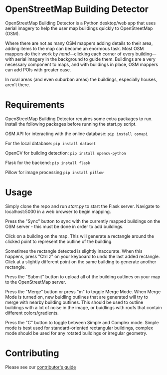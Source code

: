 # OpenStreetMap Building Detector

OpenStreetMap Building Detector is a Python desktop/web app that uses aerial imagery to help the user map buildings quickly to OpenStreetMap (OSM).

Where there are not as many OSM mappers adding details to their area, adding items to the map can become an enormous task. Most OSM mappers do their work _by hand_—clicking each corner of every building—with aerial imagery in the background to guide them. Buildings are a very necessary component to maps, and with buildings in place, OSM mappers can add POIs with greater ease.

In rural areas (and even suburban areas) the buildings, especially houses, aren’t there.

# Requirements
OpenStreetMap Building Detector requires some extra packages to run. Install the following packages before running the start.py script.

OSM API for interacting with the online database:
```pip install osmapi```

For the local database:
```pip install dataset```

OpenCV for building detection:
```pip install opencv-python```

Flask for the backend:
```pip install flask```

Pillow for image processing
```pip install pillow```
# Usage
Simply clone the repo and run _start.py_ to start the Flask server. Navigate to localhost:5000 in a web browser to begin mapping.

Press the "Sync" button to sync with the currently mapped buildings on the OSM server - this must be done in order to add buildings.

Click on a building on the map. This will generate a rectangle around the clicked point to represent the outline of the building.

Sometimes the rectangle detected is slightly inaccurate. When this happens, press "Ctrl z" on your keyboard to undo the last added rectangle. Click at a slightly different point on the same building to generate another rectangle.

Press the "Submit" button to upload all of the building outlines on your map to the OpenStreetMap server.

Press the "Merge" button or press "m" to toggle Merge Mode. When Merge Mode is turned on, new buidling outlines that are generated will try to merge with nearby building outlines. This should be used to outline buildings with a lot of noise in the image, or buidlings with roofs that contain different colors/gradients.

Press the "C" button to toggle between Simple and Complex mode. Simple mode is best used for standard-oriented rectangular buildings, complex mode should be used for any rotated buildings or irregular geometry.
# Contributing
Please see our [contributor's guide](https://github.com/jmather625/OSM_buildingdetector/blob/master/CONTRIBUTING.md)
